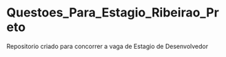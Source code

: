 # Questoes_Para_Estagio_Ribeirao_Preto
Repositorio criado para concorrer a vaga de Estagio de Desenvolvedor
